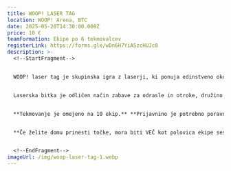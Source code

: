 ```yaml
---
title: WOOP! LASER TAG
location: WOOP! Arena, BTC
date: 2025-05-20T14:30:00.000Z
price: 10 €
teamFormation: Ekipe po 6 tekmovalcev
registerLink: https://forms.gle/wDn6H7YiA5zcHUJc8
description: >-
  <!--StartFragment-->


  WOOP! laser tag je skupinska igra z laserji, ki ponuja edinstveno okolje za doživetje pristnega pustolovskega adrenalina in ekipnega taktiziranja. Gre za strelski, a povsem varen način zabave, ki omogoča, da se tekmovalci pomerijo v igri, ki je podobna paintballu,  vendar na bolj varen in ne boleč način. 


  Laserska bitka je odličen način zabave za odrasle in otroke, družino in prijatelje, pa tudi za skupine in podjetja, ki želijo energijo v svojih ekipah dvigniti na višji nivo. Izberi igro in se s svojo ekipo pridruži na najbolj zabavni misiji daleč naokoli! Tekmovanje bo potekalo na izpadanje.  **Zbor na lokaciji je pol ure pred dogodkom, torej ob 16.00.** 


  **T﻿ekmovanje je omejeno na 10 ekip.** **Prijavnino je potrebno poravnati najpozneje do 16.5. V nasprotnem primeru bomo prijavo zbrisali in ponovno odprli prijavni obrazec ter sproščena mesta prepustili prvim ekipam, ki na info točki poravnajo prijavnino.** 


  **Če želite domu prinesti točke, mora biti VEČ kot polovica ekipe sestavljena iz stanovalcev istega doma, hkrati pa se morate uvrstiti med najboljše tri. 1. mesto prejme 12 točk, 2. mesto 10 točk ter 3. mesto 8 točk.**


  <!--EndFragment-->
imageUrl: /img/woop-laser-tag-1.webp
---
```

